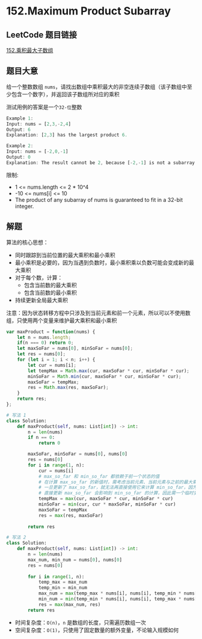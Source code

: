 # 152.Maximum Product Subarray

## LeetCode 题目链接

[152.乘积最大子数组](https://leetcode.cn/problems/maximum-product-subarray/)

## 题目大意

给一个整数数组 `nums`，请找出数组中乘积最大的非空连续子数组（该子数组中至少包含一个数字），并返回该子数组所对应的乘积

测试用例的答案是一个`32-位`整数

```js
Example 1:
Input: nums = [2,3,-2,4]
Output: 6
Explanation: [2,3] has the largest product 6.

Example 2:
Input: nums = [-2,0,-1]
Output: 0
Explanation: The result cannot be 2, because [-2,-1] is not a subarray.
```

限制:
- 1 <= nums.length <= 2 * 10^4
- -10 <= nums[i] <= 10
- The product of any subarray of nums is guaranteed to fit in a 32-bit integer.

## 解题

算法的核心思想：
- 同时跟踪到当前位置的最大乘积和最小乘积
- 最小乘积是必要的，因为当遇到负数时，最小乘积乘以负数可能会变成新的最大乘积
- 对于每个数，计算：
  - 包含当前数的最大乘积
  - 包含当前数的最小乘积
- 持续更新全局最大乘积

注意：因为状态转移方程中只涉及到当前元素和前一个元素，所以可以不使用数组，只使用两个变量来维护最大乘积和最小乘积

```js
var maxProduct = function(nums) {
    let n = nums.length;
    if(n === 0) return 0;
    let maxSoFar = nums[0], minSoFar = nums[0];
    let res = nums[0];
    for (let i = 1; i < n; i++) {
        let cur = nums[i];
        let tempMax = Math.max(cur, maxSoFar * cur, minSoFar * cur);
        minSoFar = Math.min(cur, maxSoFar * cur, minSoFar * cur);
        maxSoFar = tempMax;
        res = Math.max(res, maxSoFar);
    }
    return res;
};
```
```python
# 写法 1
class Solution:
    def maxProduct(self, nums: List[int]) -> int:
        n = len(nums)
        if n == 0:
            return 0

        maxSoFar, minSoFar = nums[0], nums[0]
        res = nums[0]
        for i in range(1, n):
            cur = nums[i]
            # max_so_far 和 min_so_far 都依赖于前一个状态的值
            # 在计算 max_so_far 的新值时，需考虑当前元素、当前元素与之前的最大乘积的乘积、当前元素与之前最小乘积的乘积
            # 一旦更新了 max_so_far，就无法再直接使用它来计算 min_so_far，因为 min_so_far 也依赖于更新前的 max_so_far
            # 直接更新 max_so_far 会影响到 min_so_far 的计算，因此需一个临时变量来保存新的 max_so_far 值
            tempMax = max(cur, maxSoFar * cur, minSoFar * cur)
            minSoFar = min(cur, cur * maxSoFar, minSoFar * cur)
            maxSoFar = tempMax
            res = max(res, maxSoFar)
        
        return res

# 写法 2
class Solution:
    def maxProduct(self, nums: List[int]) -> int:
        n = len(nums)
        max_num, min_num = nums[0], nums[0]
        res = nums[0]
        
        for i in range(1, n):
            temp_max = max_num
            temp_min = min_num
            max_num = max(temp_max * nums[i], nums[i], temp_min * nums[i])
            min_num = min(temp_min * nums[i], nums[i], temp_max * nums[i])
            res = max(max_num, res)
        return res
```

- 时间复杂度：`O(n)`，`n` 是数组的长度，只需遍历数组一次
- 空间复杂度：`O(1)`，只使用了固定数量的额外变量，不论输入规模如何